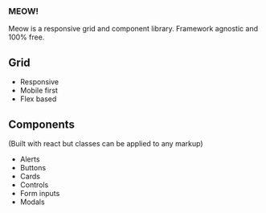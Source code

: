 ### MEOW!
Meow is a responsive grid and component library. Framework agnostic and 100% free.

## Grid
- Responsive
- Mobile first
- Flex based

## Components
(Built with react but classes can be applied to any markup)
- Alerts
- Buttons
- Cards
- Controls
- Form inputs
- Modals
